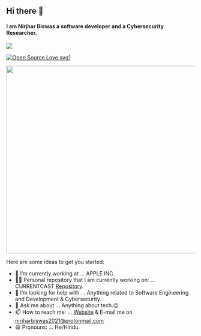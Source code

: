 ##                    Hi there 👋
#### I am Nirjhar Biswas a software developer and a Cybersecurity Researcher.
<img src="https://img.shields.io/twitter/url?style=social&url=https://twitter.com/@NirjharBiswas5">

[![Open Source Love svg1](https://badges.frapsoft.com/os/v1/open-source.svg?v=103)](https://github.com/Nirj2004/)
<p><img align="center" src="https://www.careerguide.com/career/wp-content/uploads/2021/01/coding_gif.gif" width="1000" height="500" /></p>

Here are some ideas to get you started:

- 🔭 I’m currently working at ... APPLE INC. 
- 👨‍💻 Personal repository that I am currently working on: ... CURRENTCAST [Repository](https://github.com/Nirj2004/Currentcast).
- 🤔 I’m looking for help with ... Anything related to Software Engineering and Development & Cybersecurity.
- 💬 Ask me about ... Anything about tech.😉
- 📫 How to reach me: ... [Website](https://github.com/Nirj2004/) & E-mail me on nirjharbiswas2021@protonmail.com
- 😄 Pronouns: ... He/Hindu.
